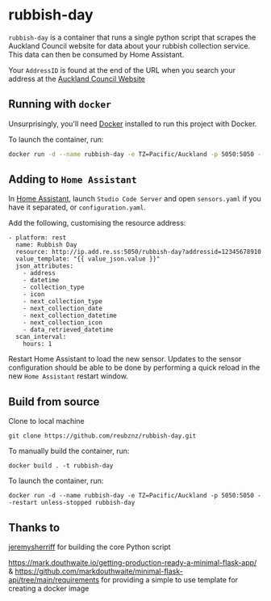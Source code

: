 # rubbish-day

`rubbish-day` is a container that runs a single python script that scrapes the Auckland Council website for data about your rubbish collection service. This data can then be consumed by Home Assistant.

Your `AddressID` is found at the end of the URL when you search your address at the [Auckland Council Website](https://www.aucklandcouncil.govt.nz/rubbish-recycling/rubbish-recycling-collections/Pages/rubbish-recycling-collection-days.aspx)



## Running with `docker`

Unsurprisingly, you'll need [Docker](https://www.docker.com) installed to run this project with Docker. 

To launch the container, run:

```bash
docker run -d --name rubbish-day -e TZ=Pacific/Auckland -p 5050:5050 --restart unless-stopped ghcr.io/reubznz/rubbish-day
```


## Adding to `Home Assistant`

In [Home Assistant](https://www.home-assistant.io/), launch `Studio Code Server` and open `sensors.yaml` if you have it separated, or `configuration.yaml`.

Add the following, customising the resource address:

```
- platform: rest
  name: Rubbish Day
  resource: http://ip.add.re.ss:5050/rubbish-day?addressid=12345678910
  value_template: "{{ value_json.value }}"
  json_attributes:
    - address
    - datetime
    - collection_type
    - icon
    - next_collection_type
    - next_collection_date
    - next_collection_datetime
    - next_collection_icon
    - data_retrieved_datetime
  scan_interval:
    hours: 1
```

Restart Home Assistant to load the new sensor. Updates to the sensor configuration should be able to be done by performing a quick reload in the new `Home Assistant` restart window.



## Build from source

Clone to local machine

```
git clone https://github.com/reubznz/rubbish-day.git
```

To manually build the container, run:

```
docker build . -t rubbish-day
```

To launch the container, run:

```
docker run -d --name rubbish-day -e TZ=Pacific/Auckland -p 5050:5050 --restart unless-stopped rubbish-day
```


## Thanks to

[jeremysherriff](https://github.com/jeremysherriff) for building the core Python script

https://mark.douthwaite.io/getting-production-ready-a-minimal-flask-app/ & https://github.com/markdouthwaite/minimal-flask-api/tree/main/requirements for providing a simple to use template for creating a docker image
